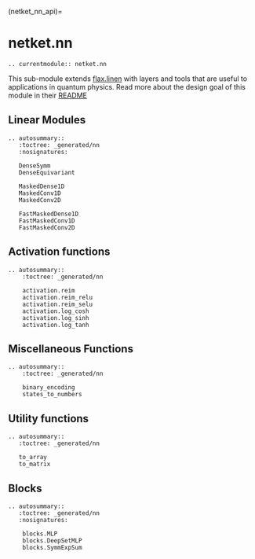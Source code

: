 (netket_nn_api)=
# netket.nn

```{eval-rst}
.. currentmodule:: netket.nn

```

This sub-module extends [flax.linen](https://flax.readthedocs.io/en/latest/flax.linen.html) with layers and tools that are useful to applications in quantum physics.
Read more about the design goal of this module in their [README](https://github.com/google/flax/blob/master/flax/linen/README.md)


## Linear Modules

```{eval-rst}
.. autosummary::
   :toctree: _generated/nn
   :nosignatures:

   DenseSymm
   DenseEquivariant

   MaskedDense1D
   MaskedConv1D
   MaskedConv2D

   FastMaskedDense1D
   FastMaskedConv1D
   FastMaskedConv2D

```

## Activation functions

```{eval-rst}
.. autosummary::
    :toctree: _generated/nn

    activation.reim
    activation.reim_relu
    activation.reim_selu
    activation.log_cosh
    activation.log_sinh
    activation.log_tanh

```

## Miscellaneous Functions

```{eval-rst}
.. autosummary::
    :toctree: _generated/nn

    binary_encoding
    states_to_numbers
```

## Utility functions

```{eval-rst}
.. autosummary::
   :toctree: _generated/nn

   to_array
   to_matrix

```


## Blocks

```{eval-rst}
.. autosummary::
   :toctree: _generated/nn
   :nosignatures:

    blocks.MLP
    blocks.DeepSetMLP
    blocks.SymmExpSum

```
